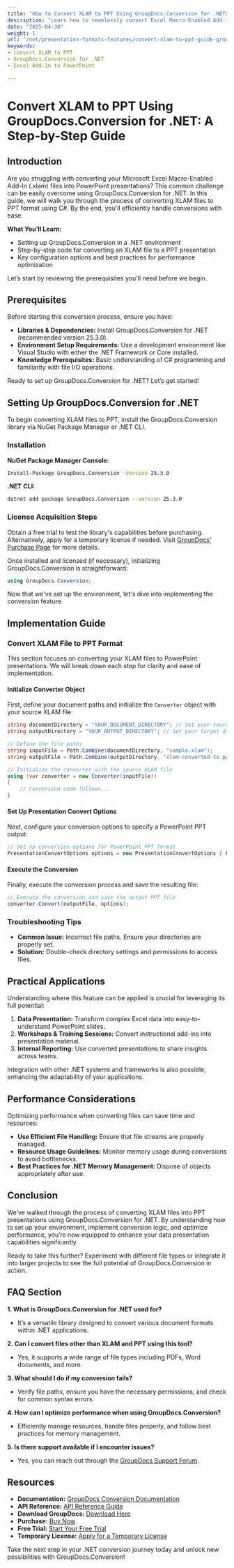 ```yaml
---
title: "How to Convert XLAM to PPT Using GroupDocs.Conversion for .NET&#58; A Step-by-Step Guide"
description: "Learn how to seamlessly convert Excel Macro-Enabled Add-In (XLAM) files into PowerPoint presentations using GroupDocs.Conversion for .NET. Follow this comprehensive guide."
date: "2025-04-30"
weight: 1
url: "/net/presentation-formats-features/convert-xlam-to-ppt-guide-groupdocs-conversion-net/"
keywords:
- convert XLAM to PPT
- GroupDocs.Conversion for .NET
- Excel Add-In to PowerPoint

---
```



# Convert XLAM to PPT Using GroupDocs.Conversion for .NET: A Step-by-Step Guide

## Introduction

Are you struggling with converting your Microsoft Excel Macro-Enabled Add-In (.xlam) files into PowerPoint presentations? This common challenge can be easily overcome using GroupDocs.Conversion for .NET. In this guide, we will walk you through the process of converting XLAM files to PPT format using C#. By the end, you'll efficiently handle conversions with ease.

**What You’ll Learn:**
- Setting up GroupDocs.Conversion in a .NET environment
- Step-by-step code for converting an XLAM file to a PPT presentation
- Key configuration options and best practices for performance optimization

Let’s start by reviewing the prerequisites you'll need before we begin.

## Prerequisites

Before starting this conversion process, ensure you have:

- **Libraries & Dependencies:** Install GroupDocs.Conversion for .NET (recommended version 25.3.0).
- **Environment Setup Requirements:** Use a development environment like Visual Studio with either the .NET Framework or Core installed.
- **Knowledge Prerequisites:** Basic understanding of C# programming and familiarity with file I/O operations.

Ready to set up GroupDocs.Conversion for .NET? Let’s get started!

## Setting Up GroupDocs.Conversion for .NET

To begin converting XLAM files to PPT, install the GroupDocs.Conversion library via NuGet Package Manager or .NET CLI.

### Installation

**NuGet Package Manager Console:**
```bash
Install-Package GroupDocs.Conversion -Version 25.3.0
```

**.NET CLI:**
```bash
dotnet add package GroupDocs.Conversion --version 25.3.0
```

### License Acquisition Steps

Obtain a free trial to test the library's capabilities before purchasing. Alternatively, apply for a temporary license if needed. Visit [GroupDocs’ Purchase Page](https://purchase.groupdocs.com/buy) for more details.

Once installed and licensed (if necessary), initializing GroupDocs.Conversion is straightforward:
```csharp
using GroupDocs.Conversion;
```
Now that we've set up the environment, let's dive into implementing the conversion feature.

## Implementation Guide

### Convert XLAM File to PPT Format

This section focuses on converting your XLAM files to PowerPoint presentations. We will break down each step for clarity and ease of implementation.

#### Initialize Converter Object

First, define your document paths and initialize the `Converter` object with your source XLAM file:
```csharp
string documentDirectory = "YOUR_DOCUMENT_DIRECTORY"; // Set your source directory path
string outputDirectory = "YOUR_OUTPUT_DIRECTORY"; // Set your target directory path

// Define the file paths
string inputFile = Path.Combine(documentDirectory, "sample.xlam");
string outputFile = Path.Combine(outputDirectory, "xlam-converted-to.ppt");

// Initialize the converter with the source XLAM file
using (var converter = new Converter(inputFile))
{
    // Conversion code follows...
}
```

#### Set Up Presentation Convert Options

Next, configure your conversion options to specify a PowerPoint PPT output:
```csharp
// Set up conversion options for PowerPoint PPT format
PresentationConvertOptions options = new PresentationConvertOptions { Format = PresentationFileType.Ppt };
```

#### Execute the Conversion

Finally, execute the conversion process and save the resulting file:
```csharp
// Execute the conversion and save the output PPT file
converter.Convert(outputFile, options);
```

### Troubleshooting Tips

- **Common Issue:** Incorrect file paths. Ensure your directories are properly set.
- **Solution:** Double-check directory settings and permissions to access files.

## Practical Applications

Understanding where this feature can be applied is crucial for leveraging its full potential:
1. **Data Presentation:** Transform complex Excel data into easy-to-understand PowerPoint slides.
2. **Workshops & Training Sessions:** Convert instructional add-ins into presentation material.
3. **Internal Reporting:** Use converted presentations to share insights across teams.

Integration with other .NET systems and frameworks is also possible, enhancing the adaptability of your applications.

## Performance Considerations

Optimizing performance when converting files can save time and resources:
- **Use Efficient File Handling:** Ensure that file streams are properly managed.
- **Resource Usage Guidelines:** Monitor memory usage during conversions to avoid bottlenecks.
- **Best Practices for .NET Memory Management:** Dispose of objects appropriately after use.

## Conclusion

We’ve walked through the process of converting XLAM files into PPT presentations using GroupDocs.Conversion for .NET. By understanding how to set up your environment, implement conversion logic, and optimize performance, you’re now equipped to enhance your data presentation capabilities significantly.

Ready to take this further? Experiment with different file types or integrate it into larger projects to see the full potential of GroupDocs.Conversion in action.

## FAQ Section

**1. What is GroupDocs.Conversion for .NET used for?**
   - It’s a versatile library designed to convert various document formats within .NET applications.

**2. Can I convert files other than XLAM and PPT using this tool?**
   - Yes, it supports a wide range of file types including PDFs, Word documents, and more.

**3. What should I do if my conversion fails?**
   - Verify file paths, ensure you have the necessary permissions, and check for common syntax errors.

**4. How can I optimize performance when using GroupDocs.Conversion?**
   - Efficiently manage resources, handle files properly, and follow best practices for memory management.

**5. Is there support available if I encounter issues?**
   - Yes, you can reach out through the [GroupDocs Support Forum](https://forum.groupdocs.com/c/conversion/10).

## Resources

- **Documentation:** [GroupDocs Conversion Documentation](https://docs.groupdocs.com/conversion/net/)
- **API Reference:** [API Reference Guide](https://reference.groupdocs.com/conversion/net/)
- **Download GroupDocs:** [Download Here](https://releases.groupdocs.com/conversion/net/)
- **Purchase:** [Buy Now](https://purchase.groupdocs.com/buy)
- **Free Trial:** [Start Your Free Trial](https://releases.groupdocs.com/conversion/net/)
- **Temporary License:** [Apply for a Temporary License](https://purchase.groupdocs.com/temporary-license/)

Take the next step in your .NET conversion journey today and unlock new possibilities with GroupDocs.Conversion!

